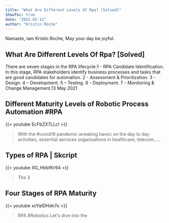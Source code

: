 ```yaml
---
title: "What Are Different Levels Of Rpa? [Solved]"
ShowToc: true 
date: "2022-02-12"
author: "Kristin Roche" 
---
```


Namaste, iam Kristin Roche, May your day be joyful.
## What Are Different Levels Of Rpa? [Solved]
 There are seven stages in the RPA lifecycle:1 - RPA Candidate Identification. In this stage, RPA stakeholders identify business processes and tasks that are good candidates for automation. 
 2 - Assessment & Prioritization. 
 3 - Design. 
 4 – Development. 
 5 – Testing. 
 6 - Deployment. 
 7 - Monitoring & Change Management.13 May 2021

## Different Maturity Levels of Robotic Process Automation #RPA
{{< youtube EcFbZX7LLcI >}}
>With the #covid19 pandemic wreaking havoc on the day to day activities, essential services organisations in healthcare, telecom, ...

## Types of RPA | Skcript
{{< youtube XG_HbbfKr94 >}}
>The 3 

## Four Stages of RPA Maturity
{{< youtube xcYaIDHdn7o >}}
>RPA #Robotics Let's dive into the 

